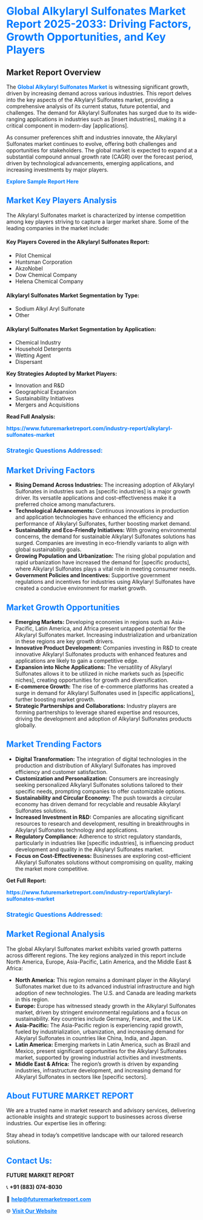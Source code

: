 <h1 style="color: #007BFF;">Global Alkylaryl Sulfonates Market Report 2025-2033: Driving Factors, Growth Opportunities, and Key Players</h1>

<section id="overview">
<h2>Market Report Overview</h2>
<p>The <a href="https://www.futuremarketreport.com/industry-report/alkylaryl-sulfonates-market" style="color: #007BFF; text-decoration: none;"><strong>Global Alkylaryl Sulfonates Market</strong></a> is witnessing significant growth, driven by increasing demand across various industries. This report delves into the key aspects of the Alkylaryl Sulfonates market, providing a comprehensive analysis of its current status, future potential, and challenges. The demand for Alkylaryl Sulfonates has surged due to its wide-ranging applications in industries such as [insert industries], making it a critical component in modern-day [applications].</p>
<p>As consumer preferences shift and industries innovate, the Alkylaryl Sulfonates market continues to evolve, offering both challenges and opportunities for stakeholders. The global market is expected to expand at a substantial compound annual growth rate (CAGR) over the forecast period, driven by technological advancements, emerging applications, and increasing investments by major players.</p>
</section>

<section id="overview">
<p><a href="https://www.futuremarketreport.com/request-sample/reportId=60200" style="color: #007BFF; text-decoration: none;"><strong>Explore Sample Report Here</strong></a></p>
</section>

<section id="key-players">
<h2 style="color: #007BFF;">Market Key Players Analysis</h2>
<p>The Alkylaryl Sulfonates market is characterized by intense competition among key players striving to capture a larger market share. Some of the leading companies in the market include:</p>
<h4>Key Players Covered in the Alkylaryl Sulfonates Report:</h4>
<ul><li>Pilot Chemical</li><li>Huntsman Corporation</li><li>AkzoNobel</li><li>Dow Chemical Company</li><li>Helena Chemical Company</li></ul>
<h4>Alkylaryl Sulfonates Market Segmentation by Type:</h4>
<ul><li>Sodium Alkyl Aryl Sulfonate</li><li>Other</li></ul>

<h4>Alkylaryl Sulfonates Market Segmentation by Application:</h4>
<ul><li>Chemical Industry</li><li>Household Detergents</li><li>Wetting Agent</li><li>Dispersant</li></ul>
<p><strong>Key Strategies Adopted by Market Players:</strong></p>
<ul>
<li>Innovation and R&D</li>
<li>Geographical Expansion</li>
<li>Sustainability Initiatives</li>
<li>Mergers and Acquisitions</li>
</ul>
</section>

<section>
<p><strong>Read Full Analysis: </strong></p><a href="https://www.futuremarketreport.com/industry-report/alkylaryl-sulfonates-market" style="color: #007BFF; text-decoration: none;"><strong>https://www.futuremarketreport.com/industry-report/alkylaryl-sulfonates-market</strong></a>
<h3 style="color: #007BFF;">Strategic Questions Addressed:</h3>
</section>

<section id="driving-factors">
<h2 style="color: #007BFF;">Market Driving Factors</h2>
<ul>
<li><strong>Rising Demand Across Industries:</strong> The increasing adoption of Alkylaryl Sulfonates in industries such as [specific industries] is a major growth driver. Its versatile applications and cost-effectiveness make it a preferred choice among manufacturers.</li>
<li><strong>Technological Advancements:</strong> Continuous innovations in production and application technologies have enhanced the efficiency and performance of Alkylaryl Sulfonates, further boosting market demand.</li>
<li><strong>Sustainability and Eco-Friendly Initiatives:</strong> With growing environmental concerns, the demand for sustainable Alkylaryl Sulfonates solutions has surged. Companies are investing in eco-friendly variants to align with global sustainability goals.</li>
<li><strong>Growing Population and Urbanization:</strong> The rising global population and rapid urbanization have increased the demand for [specific products], where Alkylaryl Sulfonates plays a vital role in meeting consumer needs.</li>
<li><strong>Government Policies and Incentives:</strong> Supportive government regulations and incentives for industries using Alkylaryl Sulfonates have created a conducive environment for market growth.</li>
</ul>
</section>

<section id="growth-opportunities">
<h2 style="color: #007BFF;">Market Growth Opportunities</h2>
<ul>
<li><strong>Emerging Markets:</strong> Developing economies in regions such as Asia-Pacific, Latin America, and Africa present untapped potential for the Alkylaryl Sulfonates market. Increasing industrialization and urbanization in these regions are key growth drivers.</li>
<li><strong>Innovative Product Development:</strong> Companies investing in R&D to create innovative Alkylaryl Sulfonates products with enhanced features and applications are likely to gain a competitive edge.</li>
<li><strong>Expansion into Niche Applications:</strong> The versatility of Alkylaryl Sulfonates allows it to be utilized in niche markets such as [specific niches], creating opportunities for growth and diversification.</li>
<li><strong>E-commerce Growth:</strong> The rise of e-commerce platforms has created a surge in demand for Alkylaryl Sulfonates used in [specific applications], further boosting market growth.</li>
<li><strong>Strategic Partnerships and Collaborations:</strong> Industry players are forming partnerships to leverage shared expertise and resources, driving the development and adoption of Alkylaryl Sulfonates products globally.</li>
</ul>
</section>

<section id="trending-factors">
<h2 style="color: #007BFF;">Market Trending Factors</h2>
<ul>
<li><strong>Digital Transformation:</strong> The integration of digital technologies in the production and distribution of Alkylaryl Sulfonates has improved efficiency and customer satisfaction.</li>
<li><strong>Customization and Personalization:</strong> Consumers are increasingly seeking personalized Alkylaryl Sulfonates solutions tailored to their specific needs, prompting companies to offer customizable options.</li>
<li><strong>Sustainability and Circular Economy:</strong> The push towards a circular economy has driven demand for recyclable and reusable Alkylaryl Sulfonates solutions.</li>
<li><strong>Increased Investment in R&D:</strong> Companies are allocating significant resources to research and development, resulting in breakthroughs in Alkylaryl Sulfonates technology and applications.</li>
<li><strong>Regulatory Compliance:</strong> Adherence to strict regulatory standards, particularly in industries like [specific industries], is influencing product development and quality in the Alkylaryl Sulfonates market.</li>
<li><strong>Focus on Cost-Effectiveness:</strong> Businesses are exploring cost-efficient Alkylaryl Sulfonates solutions without compromising on quality, making the market more competitive.</li>
</ul>
</section>

<section>
<p><strong>Get Full Report: </strong></p><a href="https://www.futuremarketreport.com/industry-report/alkylaryl-sulfonates-market" style="color: #007BFF; text-decoration: none;"><strong>https://www.futuremarketreport.com/industry-report/alkylaryl-sulfonates-market</strong></a>
<h3 style="color: #007BFF;">Strategic Questions Addressed:</h3>
</section>


<section id="regional-analysis">
<h2 style="color: #007BFF;">Market Regional Analysis</h2>
<p>The global Alkylaryl Sulfonates market exhibits varied growth patterns across different regions. The key regions analyzed in this report include North America, Europe, Asia-Pacific, Latin America, and the Middle East & Africa:</p>
<ul>
<li><strong>North America:</strong> This region remains a dominant player in the Alkylaryl Sulfonates market due to its advanced industrial infrastructure and high adoption of new technologies. The U.S. and Canada are leading markets in this region.</li>
<li><strong>Europe:</strong> Europe has witnessed steady growth in the Alkylaryl Sulfonates market, driven by stringent environmental regulations and a focus on sustainability. Key countries include Germany, France, and the U.K.</li>
<li><strong>Asia-Pacific:</strong> The Asia-Pacific region is experiencing rapid growth, fueled by industrialization, urbanization, and increasing demand for Alkylaryl Sulfonates in countries like China, India, and Japan.</li>
<li><strong>Latin America:</strong> Emerging markets in Latin America, such as Brazil and Mexico, present significant opportunities for the Alkylaryl Sulfonates market, supported by growing industrial activities and investments.</li>
<li><strong>Middle East & Africa:</strong> The region’s growth is driven by expanding industries, infrastructure development, and increasing demand for Alkylaryl Sulfonates in sectors like [specific sectors].</li>
</ul>
</section>

<footer>
<h2 style="color: #007BFF;">About FUTURE MARKET REPORT</h2>
<p>We are a trusted name in market research and advisory services, delivering actionable insights and strategic support to businesses across diverse industries. Our expertise lies in offering:</p>

<p>Stay ahead in today’s competitive landscape with our tailored research solutions.</p>

<h2 style="color: #007BFF;">Contact Us:</h2>
<p><strong>FUTURE MARKET REPORT</strong></p>
<p>📞 <strong>+91 (883) 074-8030</strong></p>
<p>📧 <strong><a href="mailto:help@futuremarketreport.com" style="color: #007BFF;">help@futuremarketreport.com</a></strong></p>
<p>🌐 <strong><a href="https://www.futuremarketreport.com/" style="color: #007BFF;">Visit Our Website</a></strong></p>
</footer>